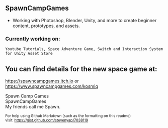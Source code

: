 ## SpawnCampGames
- Working with Photoshop, Blender, Unity, and more to create beginner content, prototypes, and assets.  

### Currently working on:
```Youtube Tutorials, Space Adventure Game, Switch and Interaction System for Unity Asset Store```  

You can find details for the new space game at:  
---
https://spawncampgames.itch.io or  
https://www.spawncampgames.com/kosmiq  

Spawn Camp Games  
SpawnCampGames  
My friends call me Spawn.  

<sub>For help using Github Markdown (such as the formatting on this readme)  
visit: https://gist.github.com/stevenyap/7038119</sub>

